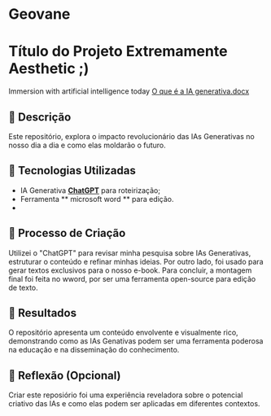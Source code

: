# Geovane
# Título do Projeto Extremamente Aesthetic ;)
Immersion with artificial intelligence today
[O que é a IA generativa.docx](https://github.com/user-attachments/files/15696589/O.que.e.a.IA.generativa.docx)

## 📒 Descrição
Este repositório, explora o impacto revolucionário das IAs Generativas no nosso dia a dia e como elas moldarão o futuro.

## 🤖 Tecnologias Utilizadas
- IA Generativa **[ChatGPT](https://chat.openai.com)** para roteirização;
- Ferramenta ** microsoft word ** para edição.
- 
## 🧐 Processo de Criação
Utilizei o "ChatGPT" para revisar minha pesquisa sobre IAs Generativas, estruturar o conteúdo e refinar minhas ideias. Por outro lado, foi usado para gerar textos exclusivos para o nosso e-book. Para concluir, a montagem final foi feita no wword, por ser uma ferramenta open-source para edição de texto.

## 🚀 Resultados
O repositório apresenta um conteúdo envolvente e visualmente rico, demonstrando como as IAs Genativas podem ser uma ferramenta poderosa na educação e na disseminação do conhecimento.

## 💭 Reflexão (Opcional)
Criar este reposiório foi uma experiência reveladora sobre o potencial criativo das IAs e como elas podem ser aplicadas em diferentes contextos.

